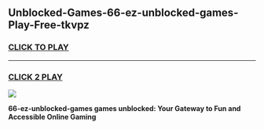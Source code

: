 
## Unblocked-Games-66-ez-unblocked-games-Play-Free-tkvpz
<h3>
<a href="https://premium76.site?title=66-ez-unblocked-games&ref=15A">CLICK TO PLAY</a></h3>
<hr>

<h3>
<a href="https://premium76.site?title=66-ez-unblocked-games&ref=15A">CLICK 2 PLAY</a>
  
</h3>

<a href="https://premium76.site?title=66-ez-unblocked-games&ref=15A"><img src="https://clearcache.store/games.png"></a>


**66-ez-unblocked-games games unblocked: Your Gateway to Fun and Accessible Online Gaming**

